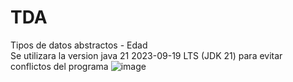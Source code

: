 # TDA
Tipos de datos abstractos - Edad <br>
Se utilizara la version java 21 2023-09-19 LTS (JDK 21) para evitar conflictos del programa
![image](https://github.com/das-log/TDA/assets/100170221/cc885bfc-ad02-4d25-8c26-6babc508884b)

